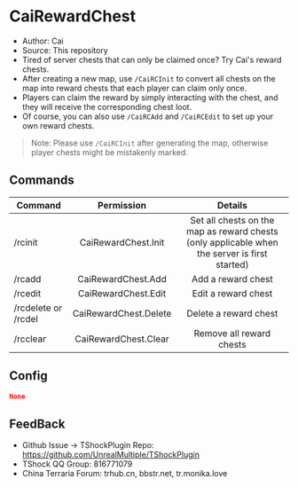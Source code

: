# CaiRewardChest

- Author: Cai
- Source: This repository
- Tired of server chests that can only be claimed once? Try Cai's reward chests.
- After creating a new map, use `/CaiRCInit` to convert all chests on the map into reward chests that each player can
  claim only once.
- Players can claim the reward by simply interacting with the chest, and they will receive the corresponding chest loot.
- Of course, you can also use `/CaiRCAdd` and `/CaiRCEdit` to set up your own reward chests.

> Note: Please use `/CaiRCInit` after generating the map, otherwise player chests might be mistakenly marked.

## Commands

| Command             |      Permission       |                                            Details                                            |
|---------------------|:---------------------:|:---------------------------------------------------------------------------------------------:|
| /rcinit             |  CaiRewardChest.Init  | Set all chests on the map as reward chests (only applicable when the server is first started) |
| /rcadd              |  CaiRewardChest.Add   |                                      Add a reward chest                                       |
| /rcedit             |  CaiRewardChest.Edit  |                                      Edit a reward chest                                      |
| /rcdelete or /rcdel | CaiRewardChest.Delete |                                     Delete a reward chest                                     |
| /rcclear            | CaiRewardChest.Clear  |                                   Remove all reward chests                                    |

## Config

```json    
None
```

## FeedBack

- Github Issue -> TShockPlugin Repo: https://github.com/UnrealMultiple/TShockPlugin
- TShock QQ Group: 816771079
- China Terraria Forum: trhub.cn, bbstr.net, tr.monika.love
